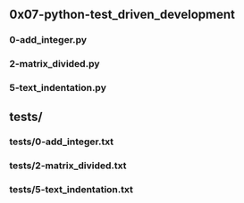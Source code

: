 ## 0x07-python-test_driven_development
### 0-add_integer.py
### 2-matrix_divided.py
### 5-text_indentation.py
## tests/
### tests/0-add_integer.txt
### tests/2-matrix_divided.txt
### tests/5-text_indentation.txt
